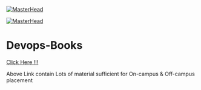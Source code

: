 [![MasterHead](https://i0.wp.com/elitetools-partner.com/wp-content/uploads/2020/07/google-drive-gif.gif?fit=400%2C300&ssl=1)](https://elitetools-partner.com/google-drive-gif/)

[![MasterHead](https://www.caveconsulting.com/wp-content/uploads/2020/08/cloudfiles.gif)](https://www.caveconsulting.com/blog/2020/08/15/5-tips-to-managing-company-files-in-google-drive/)

<h1><b> Devops-Books </b></h1>
<span>
<a href = "https://drive.google.com/drive/folders/1xCgR6ZFBreRJpiH5V__fwJio54-VS1X2?usp=sharing">Click Here !!!</a>
</span>
<p> Above Link contain Lots of material sufficient for On-campus & Off-campus placement </p>
